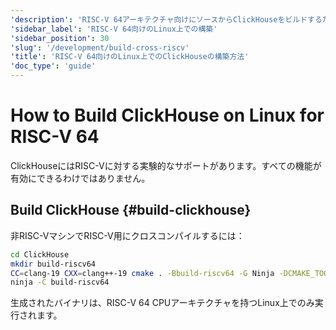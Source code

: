 ```yaml
---
'description': 'RISC-V 64アーキテクチャ向けにソースからClickHouseをビルドするためのガイド'
'sidebar_label': 'RISC-V 64向けのLinux上での構築'
'sidebar_position': 30
'slug': '/development/build-cross-riscv'
'title': 'RISC-V 64向けのLinux上でのClickHouseの構築方法'
'doc_type': 'guide'
---
```



# How to Build ClickHouse on Linux for RISC-V 64

ClickHouseにはRISC-Vに対する実験的なサポートがあります。すべての機能が有効にできるわけではありません。

## Build ClickHouse {#build-clickhouse}

非RISC-VマシンでRISC-V用にクロスコンパイルするには：

```bash
cd ClickHouse
mkdir build-riscv64
CC=clang-19 CXX=clang++-19 cmake . -Bbuild-riscv64 -G Ninja -DCMAKE_TOOLCHAIN_FILE=cmake/linux/toolchain-riscv64.cmake -DGLIBC_COMPATIBILITY=OFF -DENABLE_LDAP=OFF  -DOPENSSL_NO_ASM=ON -DENABLE_JEMALLOC=ON -DENABLE_PARQUET=OFF -DENABLE_GRPC=OFF -DENABLE_HDFS=OFF -DENABLE_MYSQL=OFF
ninja -C build-riscv64
```

生成されたバイナリは、RISC-V 64 CPUアーキテクチャを持つLinux上でのみ実行されます。
